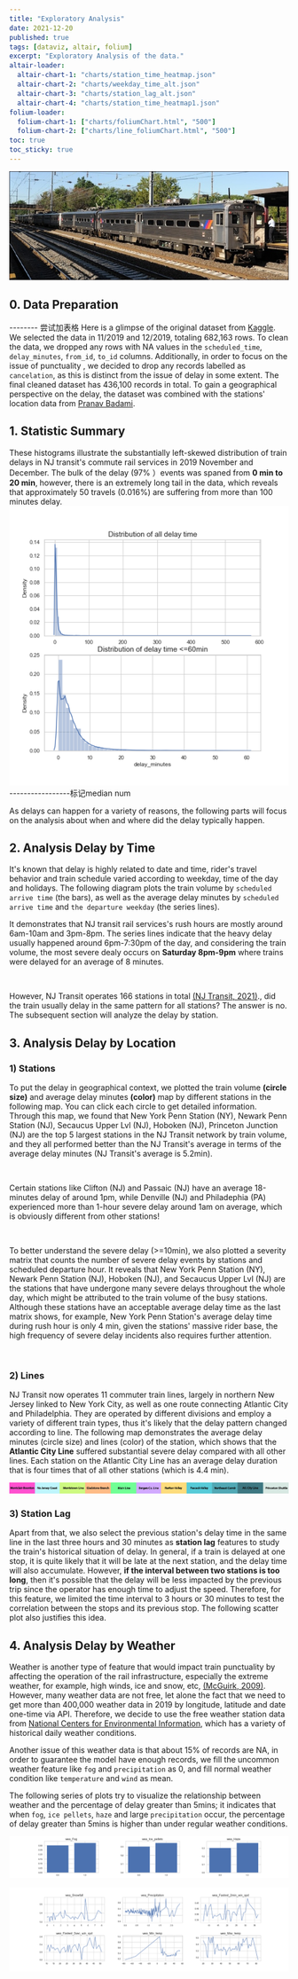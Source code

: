 ```yaml
---
title: "Exploratory Analysis"
date: 2021-12-20
published: true
tags: [dataviz, altair, folium]
excerpt: "Exploratory Analysis of the data."
altair-loader:
  altair-chart-1: "charts/station_time_heatmap.json"
  altair-chart-2: "charts/weekday_time_alt.json"
  altair-chart-3: "charts/station_lag_alt.json"
  altair-chart-4: "charts/station_time_heatmap1.json"
folium-loader:
  folium-chart-1: ["charts/foliumChart.html", "500"]
  folium-chart-2: ["charts/line_foliumChart.html", "500"]
toc: true
toc_sticky: true
---
```

![NJ_Transit_Amtrak](https://raw.githubusercontent.com/penelope0318/Amtrak_Train_Delay/master/assets/images/us_njtransit_nec.jpeg)

## 0. Data Preparation
-------- 尝试加表格
Here is a glimpse of the original dataset from <a href="https://www.kaggle.com/pranavbadami/nj-transit-amtrak-nec-performance?select=2018_11.csv">Kaggle</a>. We selected the data in 11/2019 and 12/2019, totaling 682,163 rows. To clean the data, we dropped any rows with NA values in the `scheduled_time`, `delay_minutes`, `from_id`, `to_id` columns. Additionally, in order to focus on the issue of punctuality , we decided to drop any records labelled as `cancelation`, as this is distinct from the issue of delay in some extent. The final cleaned dataset has 436,100 records in total. To gain a geographical perspective on the delay, the dataset was combined with the stations' location data from <a href="https://github.com/pranavbadami/njtransit">Pranav Badami</a>. 



## 1. Statistic Summary 

These histograms illustrate the substantially left-skewed distribution of train delays in NJ transit's commute rail services in 2019 November and December. The bulk of the delay (97% ）events was spaned from **0 min to 20 min**, however, there is an extremely long tail in the data, which reveals that approximately 50 travels (0.016%) are suffering from more than 100 minutes delay.
![delay_distribution](https://raw.githubusercontent.com/penelope0318/Amtrak_Train_Delay/master/assets/images/delay_distribution.png)
-----------------标记median num

As delays can happen for a variety of reasons, the following parts will focus on the analysis about when and where did the delay typically happen.




## 2. Analysis Delay by Time

It's known that delay is highly related to date and time, rider's travel behavior and train schedule varied according to weekday, time of the day and holidays. The following diagram plots the train volume by `scheduled arrive time` (the bars), as well as the average delay minutes by `scheduled arrive time` and `the departure weekday` (the series lines). 

It demonstrates that NJ transit rail services's rush hours are mostly around 6am-10am and 3pm-8pm. The series lines indicate that the heavy delay usually happened around 6pm-7:30pm of the day, and considering the train volume, the most severe dealy occurs on **Saturday 8pm-9pm** where trains were delayed for an average of 8 minutes. 
<div id="altair-chart-2"></div>
<br> 


However, NJ Transit operates 166 stations in total <a href="https://www.njtransit.com/press-releases/nj-transit-named-one-years-americas-best-employers-forbes">(NJ Transit, 2021)</a>., did the train usually delay in the same pattern for all stations? The answer is no. The subsequent section will analyze the delay by station.


## 3. Analysis Delay by Location 

### 1) Stations 
To put the delay in geographical context, we plotted the train volume **(circle size)** and average delay minutes **(color)** map by different stations in the following map. You can click each circle to get detailed information.  Through this map, we found that New York Penn Station (NY),  Newark Penn Station (NJ), Secaucus Upper Lvl (NJ), Hoboken (NJ), Princeton Junction (NJ) are the top 5 largest stations in the NJ Transit network by train volume, and they all performed better than the NJ Transit's average in terms of the average delay minutes (NJ Transit's average is 5.2min).
<div id="folium-chart-1"></div>
<br> 

Certain stations like Clifton (NJ) and Passaic (NJ) have an average 18-minutes delay of around 1pm, while Denville (NJ) and Philadephia (PA) experienced more than 1-hour severe delay around 1am on average, which is obviously different from other stations! 
<div id="altair-chart-1"></div>
<br> 

To better understand the severe delay (>=10min), we also plotted a severity matrix that counts the number of severe delay events by stations and scheduled departure hour. It reveals that New York Penn Station (NY), Newark Penn Station (NJ), Hoboken (NJ), and Secaucus Upper Lvl (NJ) are the stations that have undergone many severe delays throughout the whole day, which might be attributed to the train volume of the busy stations. Although these stations have an acceptable average delay time as the last matrix shows, for example, New York Penn Station's average delay time during rush hour is only 4 min, given the stations' massive rider base, the high frequency of severe delay incidents also requires further attention.
<div id="altair-chart-4"></div>
<br> 

### 2) Lines
NJ Transit now operates 11 commuter train lines, largely in northern New Jersey linked to New York City, as well as one route connecting Atlantic City and Philadelphia. They are operated by different divisions and employ a variety of different train types, thus it's likely that the delay pattern changed according to line. The following map demonstrates the average delay minutes (circle size) and lines (color) of the station, which shows that the **Atlantic City Line** suffered substantial severe delay compared with all other lines. Each station on the Atlantic City Line has an average delay duration that is four times that of all other stations (which is 4.4 min).

![line_legend](https://raw.githubusercontent.com/penelope0318/Amtrak_Train_Delay/master/assets/images/line_legend.jpg)
<div id="folium-chart-2"></div>

### 3) Station Lag
Apart from that, we also select the previous station's delay time in the same line in the last three hours and 30 minutes as **station lag** features to study the train's historical situation of delay. In general, if a train is delayed at one stop, it is quite likely that it will be late at the next station, and the delay time will also accumulate. However, **if the interval between two stations is too long**, then it's possible that the delay will be less impacted by the previous trip since the operator has enough time to adjust the speed. Therefore, for this feature, we limited the time interval to 3 hours or 30 minutes to test the correlation between the stops and its previous stop. The following scatter plot also justifies this idea.
<div id="altair-chart-3"></div>




## 4. Analysis Delay by Weather
Weather is another type of feature that would impact train punctuality by affecting the operation of the rail infrastructure, especially the extreme weather, for example, high winds, ice and snow, etc, <a href="https://public.wmo.int/en/bulletin/weather-and-climate-change-implications-surface-transportation-usa">(McGuirk, 2009)</a>. However, many weather data are not free, let alone the fact that   we need to get more than 400,000 weather data in 2019 by longitude, latitude and date one-time via API. Therefore, we decide to use the free weather station data from <a href="https://www.ncdc.noaa.gov/cdo-web/search?datasetid=GHCND"> National Centers for Environmental Information</a>, which has a variety of historical daily weather conditions.

Another issue of this weather data is that about 15% of records are NA, in order to guarantee the model have enough records, we fill the uncommon weather feature like `fog` and `precipitation` as 0, and fill normal weather condition like `temperature` and `wind` as mean. 

The following series of plots try to visualize the relationship between weather and the percentage of delay greater than 5mins; it indicates that when `fog`, `ice pellets`, `haze` and large `precipitation` occur, the percentage of delay greater than 5mins is higher than under regular weather conditions. 


![weather_bar](https://raw.githubusercontent.com/penelope0318/Amtrak_Train_Delay/master/assets/images/weather_bar.png)

![weather_line](https://raw.githubusercontent.com/penelope0318/Amtrak_Train_Delay/master/assets/images/weather_line.png)


